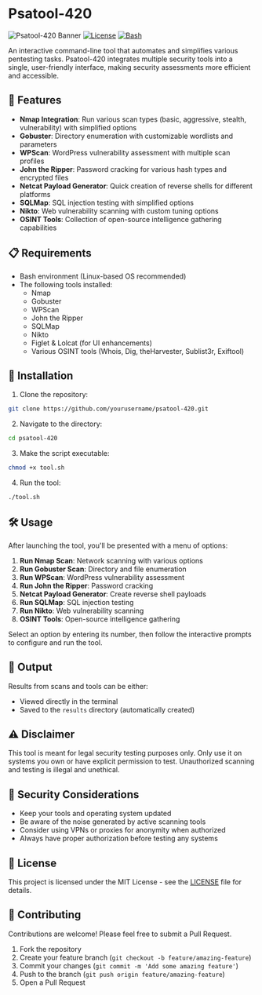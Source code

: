 # Psatool-420

![Psatool-420 Banner](https://img.shields.io/badge/Psatool--420-Interactive%20Pentesting%20Automation-blue)
[![License](https://img.shields.io/badge/License-MIT-green.svg)](LICENSE)
[![Bash](https://img.shields.io/badge/Made%20with-Bash-1f425f.svg)](https://www.gnu.org/software/bash/)

An interactive command-line tool that automates and simplifies various pentesting tasks. Psatool-420 integrates multiple security tools into a single, user-friendly interface, making security assessments more efficient and accessible.

## 🚀 Features

- **Nmap Integration**: Run various scan types (basic, aggressive, stealth, vulnerability) with simplified options
- **Gobuster**: Directory enumeration with customizable wordlists and parameters
- **WPScan**: WordPress vulnerability assessment with multiple scan profiles
- **John the Ripper**: Password cracking for various hash types and encrypted files
- **Netcat Payload Generator**: Quick creation of reverse shells for different platforms
- **SQLMap**: SQL injection testing with simplified options
- **Nikto**: Web vulnerability scanning with custom tuning options
- **OSINT Tools**: Collection of open-source intelligence gathering capabilities

## 📋 Requirements

- Bash environment (Linux-based OS recommended)
- The following tools installed:
  - Nmap
  - Gobuster
  - WPScan
  - John the Ripper
  - SQLMap
  - Nikto
  - Figlet & Lolcat (for UI enhancements)
  - Various OSINT tools (Whois, Dig, theHarvester, Sublist3r, Exiftool)

## 🔧 Installation

1. Clone the repository:
```bash
git clone https://github.com/yourusername/psatool-420.git
```

2. Navigate to the directory:
```bash
cd psatool-420
```

3. Make the script executable:
```bash
chmod +x tool.sh
```

4. Run the tool:
```bash
./tool.sh
```

## 🛠️ Usage

After launching the tool, you'll be presented with a menu of options:

1. **Run Nmap Scan**: Network scanning with various options
2. **Run Gobuster Scan**: Directory and file enumeration
3. **Run WPScan**: WordPress vulnerability assessment
4. **Run John the Ripper**: Password cracking
5. **Netcat Payload Generator**: Create reverse shell payloads
6. **Run SQLMap**: SQL injection testing
7. **Run Nikto**: Web vulnerability scanning
8. **OSINT Tools**: Open-source intelligence gathering

Select an option by entering its number, then follow the interactive prompts to configure and run the tool.

## 📂 Output

Results from scans and tools can be either:
- Viewed directly in the terminal
- Saved to the `results` directory (automatically created)

## ⚠️ Disclaimer

This tool is meant for legal security testing purposes only. Only use it on systems you own or have explicit permission to test. Unauthorized scanning and testing is illegal and unethical.

## 🔐 Security Considerations

- Keep your tools and operating system updated
- Be aware of the noise generated by active scanning tools
- Consider using VPNs or proxies for anonymity when authorized
- Always have proper authorization before testing any systems

## 📝 License

This project is licensed under the MIT License - see the [LICENSE](LICENSE) file for details.

## 🤝 Contributing

Contributions are welcome! Please feel free to submit a Pull Request.

1. Fork the repository
2. Create your feature branch (`git checkout -b feature/amazing-feature`)
3. Commit your changes (`git commit -m 'Add some amazing feature'`)
4. Push to the branch (`git push origin feature/amazing-feature`)
5. Open a Pull Request
